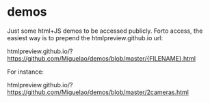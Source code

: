 demos
=====

Just some html+JS demos to be accessed publicly. Forto access, the easiest way is to prepend the htmlpreview.github.io url:

htmlpreview.github.io/?https://github.com/Miguelao/demos/blob/master/{FILENAME}.html

For instance:

htmlpreview.github.io/?https://github.com/Miguelao/demos/blob/master/2cameras.html
